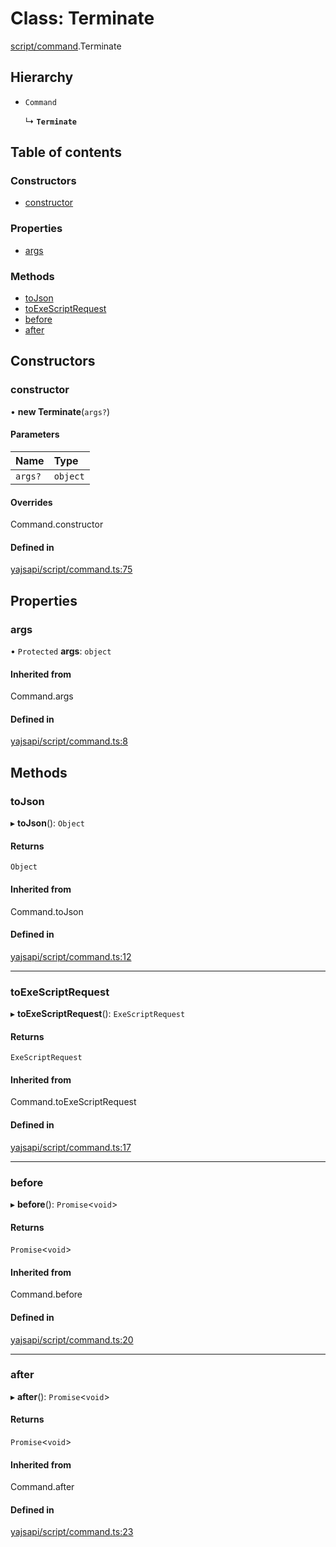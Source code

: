 # Class: Terminate

[script/command](../modules/script_command.md).Terminate

## Hierarchy

- `Command`

  ↳ **`Terminate`**

## Table of contents

### Constructors

- [constructor](script_command.Terminate.md#constructor)

### Properties

- [args](script_command.Terminate.md#args)

### Methods

- [toJson](script_command.Terminate.md#tojson)
- [toExeScriptRequest](script_command.Terminate.md#toexescriptrequest)
- [before](script_command.Terminate.md#before)
- [after](script_command.Terminate.md#after)

## Constructors

### constructor

• **new Terminate**(`args?`)

#### Parameters

| Name | Type |
| :------ | :------ |
| `args?` | `object` |

#### Overrides

Command.constructor

#### Defined in

[yajsapi/script/command.ts:75](https://github.com/golemfactory/yajsapi/blob/87b4066/yajsapi/script/command.ts#L75)

## Properties

### args

• `Protected` **args**: `object`

#### Inherited from

Command.args

#### Defined in

[yajsapi/script/command.ts:8](https://github.com/golemfactory/yajsapi/blob/87b4066/yajsapi/script/command.ts#L8)

## Methods

### toJson

▸ **toJson**(): `Object`

#### Returns

`Object`

#### Inherited from

Command.toJson

#### Defined in

[yajsapi/script/command.ts:12](https://github.com/golemfactory/yajsapi/blob/87b4066/yajsapi/script/command.ts#L12)

___

### toExeScriptRequest

▸ **toExeScriptRequest**(): `ExeScriptRequest`

#### Returns

`ExeScriptRequest`

#### Inherited from

Command.toExeScriptRequest

#### Defined in

[yajsapi/script/command.ts:17](https://github.com/golemfactory/yajsapi/blob/87b4066/yajsapi/script/command.ts#L17)

___

### before

▸ **before**(): `Promise`<`void`\>

#### Returns

`Promise`<`void`\>

#### Inherited from

Command.before

#### Defined in

[yajsapi/script/command.ts:20](https://github.com/golemfactory/yajsapi/blob/87b4066/yajsapi/script/command.ts#L20)

___

### after

▸ **after**(): `Promise`<`void`\>

#### Returns

`Promise`<`void`\>

#### Inherited from

Command.after

#### Defined in

[yajsapi/script/command.ts:23](https://github.com/golemfactory/yajsapi/blob/87b4066/yajsapi/script/command.ts#L23)
